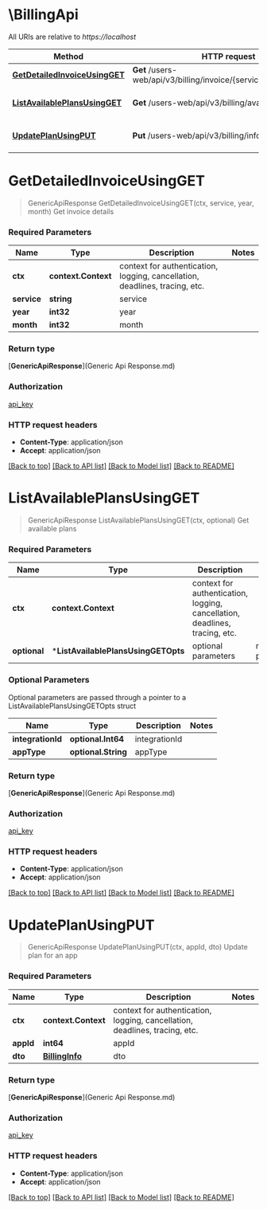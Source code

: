 # \BillingApi

All URIs are relative to *https://localhost*

| Method                                                                     | HTTP request                                                       | Description            |
| -------------------------------------------------------------------------- | ------------------------------------------------------------------ | ---------------------- |
| [**GetDetailedInvoiceUsingGET**](BillingApi.md#GetDetailedInvoiceUsingGET) | **Get** /users-web/api/v3/billing/invoice/{service}/{year}/{month} | Get invoice details    |
| [**ListAvailablePlansUsingGET**](BillingApi.md#ListAvailablePlansUsingGET) | **Get** /users-web/api/v3/billing/availablePlans                   | Get available plans    |
| [**UpdatePlanUsingPUT**](BillingApi.md#UpdatePlanUsingPUT)                 | **Put** /users-web/api/v3/billing/info/{appId}                     | Update plan for an app |


# **GetDetailedInvoiceUsingGET**
> GenericApiResponse GetDetailedInvoiceUsingGET(ctx, service, year, month)
Get invoice details

### Required Parameters

| Name        | Type                | Description                                                                 | Notes |
| ----------- | ------------------- | --------------------------------------------------------------------------- | ----- |
| **ctx**     | **context.Context** | context for authentication, logging, cancellation, deadlines, tracing, etc. |
| **service** | **string**          | service                                                                     |
| **year**    | **int32**           | year                                                                        |
| **month**   | **int32**           | month                                                                       |

### Return type

[**GenericApiResponse**](Generic Api Response.md)

### Authorization

[api_key](../README.md#api_key)

### HTTP request headers

 - **Content-Type**: application/json
 - **Accept**: application/json

[[Back to top]](#) [[Back to API list]](../README.md#documentation-for-api-endpoints) [[Back to Model list]](../README.md#documentation-for-models) [[Back to README]](../README.md)

# **ListAvailablePlansUsingGET**
> GenericApiResponse ListAvailablePlansUsingGET(ctx, optional)
Get available plans

### Required Parameters

| Name         | Type                                | Description                                                                 | Notes                |
| ------------ | ----------------------------------- | --------------------------------------------------------------------------- | -------------------- |
| **ctx**      | **context.Context**                 | context for authentication, logging, cancellation, deadlines, tracing, etc. |
| **optional** | ***ListAvailablePlansUsingGETOpts** | optional parameters                                                         | nil if no parameters |

### Optional Parameters
Optional parameters are passed through a pointer to a ListAvailablePlansUsingGETOpts struct

| Name              | Type                | Description   | Notes |
| ----------------- | ------------------- | ------------- | ----- |
| **integrationId** | **optional.Int64**  | integrationId |
| **appType**       | **optional.String** | appType       |

### Return type

[**GenericApiResponse**](Generic Api Response.md)

### Authorization

[api_key](../README.md#api_key)

### HTTP request headers

 - **Content-Type**: application/json
 - **Accept**: application/json

[[Back to top]](#) [[Back to API list]](../README.md#documentation-for-api-endpoints) [[Back to Model list]](../README.md#documentation-for-models) [[Back to README]](../README.md)

# **UpdatePlanUsingPUT**
> GenericApiResponse UpdatePlanUsingPUT(ctx, appId, dto)
Update plan for an app

### Required Parameters

| Name      | Type                              | Description                                                                 | Notes |
| --------- | --------------------------------- | --------------------------------------------------------------------------- | ----- |
| **ctx**   | **context.Context**               | context for authentication, logging, cancellation, deadlines, tracing, etc. |
| **appId** | **int64**                         | appId                                                                       |
| **dto**   | [**BillingInfo**](BillingInfo.md) | dto                                                                         |

### Return type

[**GenericApiResponse**](Generic Api Response.md)

### Authorization

[api_key](../README.md#api_key)

### HTTP request headers

 - **Content-Type**: application/json
 - **Accept**: application/json

[[Back to top]](#) [[Back to API list]](../README.md#documentation-for-api-endpoints) [[Back to Model list]](../README.md#documentation-for-models) [[Back to README]](../README.md)
